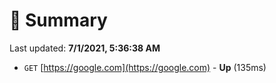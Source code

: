 # 📖 Summary
Last updated: **7/1/2021, 5:36:38 AM**

- `GET` [https://google.com](https://google.com) - **Up** (135ms)
